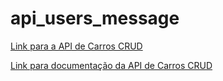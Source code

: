 # api_users_message

[Link para a API de Carros CRUD](https://api-carros-crud-1.onrender.com)

[Link para documentação da API de Carros CRUD](https://documenter.getpostman.com/view/23566430/2sA3dyhB3V)
